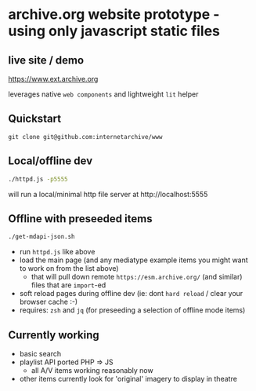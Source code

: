 # archive.org website prototype - using only javascript static files

## live site / demo
https://www.ext.archive.org

leverages native `web components` and lightweight `lit` helper

## Quickstart
```
git clone git@github.com:internetarchive/www
```


## Local/offline dev
```sh
./httpd.js -p5555
```
will run a local/minimal http file server at http://localhost:5555

## Offline with preseeded items
```sh
./get-mdapi-json.sh
```
- run `httpd.js` like above
- load the main page (and any mediatype example items you might want to work on from the list above)
  - that will pull down remote `https://esm.archive.org/` (and similar) files that are `import`-ed
- soft reload pages during offline dev (ie: dont `hard reload` / clear your browser cache :-)
- requires: `zsh` and `jq` (for preseeding a selection of offline mode items)


## Currently working
- basic search
- playlist API ported PHP => JS
  - all A/V items working reasonably now
- other items currently look for 'original' imagery to display in theatre
